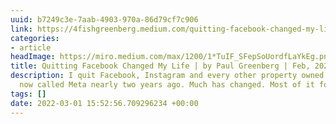 ```yaml
---
uuid: b7249c3e-7aab-4903-970a-86d79cf7c906
link: https://4fishgreenberg.medium.com/quitting-facebook-changed-my-life-1419d7827f72
categories:
- article
headImage: https://miro.medium.com/max/1200/1*TuIF_SFepSoUordfLaYkEg.png
title: Quitting Facebook Changed My Life | by Paul Greenberg | Feb, 2022 | Medium
description: I quit Facebook, Instagram and every other property owned by what is
  now called Meta nearly two years ago. Much has changed. Most of it for the better.
tags: []
date: 2022-03-01 15:52:56.709296234 +00:00
---
```

